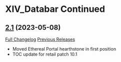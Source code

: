 # XIV_Databar Continued

## [2.1](https://github.com/ZelionGG/XIV_Databar-Continued/tree/v2.1) (2023-05-08)

[Full Changelog](https://github.com/ZelionGG/XIV_Databar-Continued/compare/v2.0.2...v2.1) [Previous Releases](https://github.com/ZelionGG/XIV_Databar-Continued/releases)

- Moved Ethereal Portal hearthstone in first position
- TOC update for retail patch 10.1
